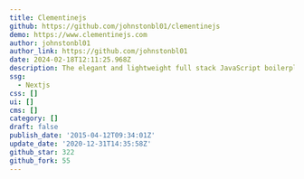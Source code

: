 ```yaml
---
title: Clementinejs
github: https://github.com/johnstonbl01/clementinejs
demo: https://www.clementinejs.com
author: johnstonbl01
author_link: https://github.com/johnstonbl01
date: 2024-02-18T12:11:25.968Z
description: The elegant and lightweight full stack JavaScript boilerplate.
ssg:
  - Nextjs
css: []
ui: []
cms: []
category: []
draft: false
publish_date: '2015-04-12T09:34:01Z'
update_date: '2020-12-31T14:35:58Z'
github_star: 322
github_fork: 55
---
```

